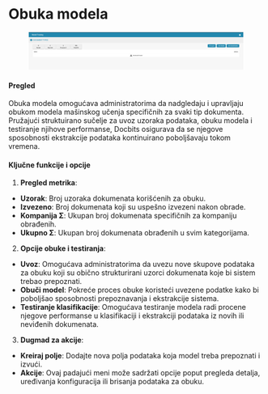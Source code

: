 # Obuka modela

<figure><img src="../../../../.gitbook/assets/Bildschirmfoto 2024-05-08 um 09.07.01.png" alt=""><figcaption></figcaption></figure>

#### Pregled

Obuka modela omogućava administratorima da nadgledaju i upravljaju obukom modela mašinskog učenja specifičnih za svaki tip dokumenta. Pružajući struktuirano sučelje za uvoz uzoraka podataka, obuku modela i testiranje njihove performanse, Docbits osigurava da se njegove sposobnosti ekstrakcije podataka kontinuirano poboljšavaju tokom vremena.

#### Ključne funkcije i opcije

1. **Pregled metrika**:
* **Uzorak**: Broj uzoraka dokumenata korišćenih za obuku.
* **Izvezeno**: Broj dokumenata koji su uspešno izvezeni nakon obrade.
* **Kompanija Σ**: Ukupan broj dokumenata specifičnih za kompaniju obrađenih.
* **Ukupno Σ**: Ukupan broj dokumenata obrađenih u svim kategorijama.
2. **Opcije obuke i testiranja**:
* **Uvoz**: Omogućava administratorima da uvezu nove skupove podataka za obuku koji su obično strukturirani uzorci dokumenata koje bi sistem trebao prepoznati.
* **Obuči model**: Pokreće proces obuke koristeći uvezene podatke kako bi poboljšao sposobnosti prepoznavanja i ekstrakcije sistema.
* **Testiranje klasifikacije**: Omogućava testiranje modela radi procene njegove performanse u klasifikaciji i ekstrakciji podataka iz novih ili neviđenih dokumenata.
3. **Dugmad za akcije**:
* **Kreiraj polje**: Dodajte nova polja podataka koja model treba prepoznati i izvući.
* **Akcije**: Ovaj padajući meni može sadržati opcije poput pregleda detalja, uređivanja konfiguracija ili brisanja podataka za obuku.
